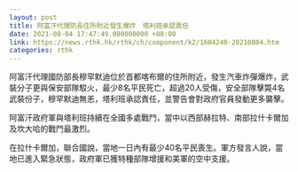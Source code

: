 ```yaml
---
layout: post
title: 阿富汗代理防長住所附近發生爆炸　塔利班承認責任
date: 2021-08-04 17:47:49.000000000 +08:00
link: https://news.rthk.hk/rthk/ch/component/k2/1604240-20210804.htm
categories: rthk
---
```


阿富汗代理國防部長穆罕默迪位於首都喀布爾的住所附近，發生汽車炸彈爆炸，武裝分子更與保安部隊駁火，最少8名平民死亡，超過20人受傷，安全部隊擊斃4名武裝份子，穆罕默迪無恙，塔利班承認責任，並警告會對政府官員發動更多襲擊。

阿富汗政府軍與塔利班持續在全國多處戰鬥，當中以西部赫拉特、南部拉什卡爾加及坎大哈的戰鬥最激烈。

在拉什卡爾加，聯合國說，當地一日內有最少40名平民喪生。軍方發言人說，當地已進入緊急狀態，政府軍已獲特種部隊增援和美軍的空中支援。
